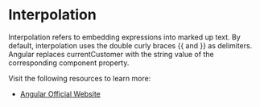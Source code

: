 # Interpolation

Interpolation refers to embedding expressions into marked up text. By default, interpolation uses the double curly braces {{ and }} as delimiters. Angular replaces currentCustomer with the string value of the corresponding component property.

Visit the following resources to learn more:

- [Angular Official Website](https://angular.io/guide/interpolation)
